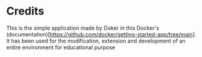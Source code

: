 # Credits
This is the simple application made by Doker in this Docker's (documentation)[https://github.com/docker/getting-started-app/tree/main]. 
It has been used for the modification, extension and development of an entire environment for educational purpose
